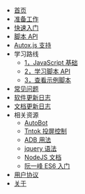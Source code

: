 - [首页](/)
- [准备工作](/prepare)
- [快速入门](/quickStart)
- [脚本 API](/shellApi)
- [Autox.js 支持](/autoxApi)
- 学习路线
  - [1，JavaScript 基础](/course)
  - [2，学习脚本 API](/shellApi)
  - [3，查看示例脚本](/demo)
  <!-- * [发布脚本赚米](/publish) -->
- [常见问题](/issues)
- [软件更新日志](/appChangeLog)
- [文档更新日志](/changeLog)
- 相关资源
  <!-- - [脚手架工具](/autojsStarter) -->
  - [AutoBot](https://doc.tntok.top)
  - [Tntok 投屏控制](https://www.tntok.top)
  - [ADB 用法](/awesomeAdb)
  - [jquery 语法](https://jquery.cuishifeng.cn/attributeEquals.html)
  - [NodeJS 文档](https://nodejs.org/dist/latest-v16.x/docs/api/)
  - [阮一峰 ES6 入门](https://es6.ruanyifeng.com/)
- [用户协议](/license)
- [关于](/about)
